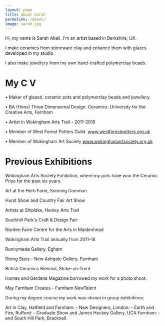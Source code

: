 ```yaml
---
layout: page
title: About Sarah
permalink: /about/
image: sarah.jpg
---
```


Hi, my name is Sarah Abell. I'm an artist based in Berkshire, UK.

I make ceramics from stoneware clay and enhance them with glazes developed in my studio.

 I also make jewellery from my own hand-crafted polymerclay beads.

# My C V

•	Maker of glazed, ceramic pots and polymerclay beads and jewellery.

•	BA (Hons) Three Dimensional Design: Ceramics. University for the Creative Arts, Farnham 

•	Artist in Wokingham Arts Trail - 2011-2018 

•	Member of West Forest Potters Guild. www.westforestpotters.org.uk

•	Member of Wokingham Art Society www.wokinghamartsociety.org.uk

# Previous Exhibitions

Wokingham Arts Society Exhibition, where my pots have won the Ceramic Prize for the past six years.

Art at the Herb Farm, Sonning Common

Hurst Show and Country Fair Art Show

Artists at Shiplake, Henley Arts Trail 

Southhill Park's Craft & Design Fair 

Norden Farm Centre for the Arts in Maidenhead 

Wokingham Arts Trail annually from 2011-18 

Runnymede Gallery, Egham

Rising Stars - New Ashgate Gallery, Farnham 

British Ceramics Biennial, Stoke-on-Trent

Homes and Gardens Magazine borrowed my work for a photo shoot. 

May Farnham Creates - Farnham NewTalent 

During my degree course my work was shown in group exhibitions:

Art in Clay, Hatfield and Farnham: - New Designers, London:  - Earth and Fire, Rufford:  - Graduate Show and James Hockey Gallery, UCA Farnham: - and South Hill Park, Bracknell.
